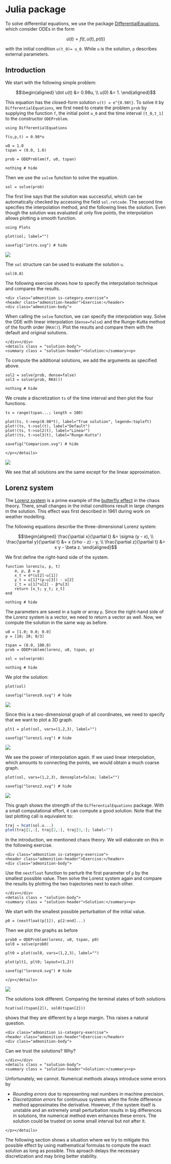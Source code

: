 # Julia package

To solve differential equations, we use the package [DifferentialEquations](https://diffeq.sciml.ai/stable/), which consider ODEs in the form

```math
\dot u(t) = f(t, u(t), p(t))
```

with the initial condition ``u(t_0)= u_0``. While ``u`` is the solution, ``p`` describes external parameters.

## Introduction

We start with the following simple problem:

```math
\begin{aligned}
\dot u(t) &= 0.98u, \\
u(0) &= 1.
\end{aligned}
```

This equation has the closed-form solution ``u(t) = e^{0.98t}``. To solve it by `DifferentialEquations`, we first need to create the problem `prob` by supplying the function ``f``, the initial point ``u_0`` and the time interval ``[t_0,t_1]`` to the constructor `ODEProblem`.

```@example intro
using DifferentialEquations

f(u,p,t) = 0.98*u

u0 = 1.0
tspan = (0.0, 1.0)

prob = ODEProblem(f, u0, tspan)

nothing # hide
```

Then we use the `solve` function to solve the equation.

```@example intro
sol = solve(prob)
```

The first line says that the solution was successful, which can be automatically checked by accessing the field `sol.retcode`. The second line specifies the interpolation method, and the following lines the solution. Even though the solution was evaluated at only five points, the interpolation allows plotting a smooth function.

```@example intro
using Plots

plot(sol; label="")

savefig("intro.svg") # hide
```

![](intro.svg)

The `sol` structure can be used to evaluate the solution ``u``.

```@example intro
sol(0.8)
```

The following exercise shows how to specify the interpolation technique and compares the results.

```@raw html
<div class="admonition is-category-exercise">
<header class="admonition-header">Exercise:</header>
<div class="admonition-body">
```

When calling the `solve` function, we can specify the interpolation way. Solve the ODE with linear interpolation (`dense=false`) and the Runge-Kutta method of the fourth order (`RK4()`). Plot the results and compare them with the default and original solutions.

```@raw html
</div></div>
<details class = "solution-body">
<summary class = "solution-header">Solution:</summary><p>
```

To compute the additional solutions, we add the arguments as specified above.

```@example intro
sol2 = solve(prob, dense=false)
sol3 = solve(prob, RK4())

nothing # hide
```

We create a discretization ```ts``` of the time interval and then plot the four functions.

```@example intro
ts = range(tspan...; length = 100)

plot(ts, t->exp(0.98*t), label="True solution", legend=:topleft)
plot!(ts, t->sol(t), label="Default")
plot!(ts, t->sol2(t), label="Linear")
plot!(ts, t->sol3(t), label="Runge-Kutta")

savefig("Comparison.svg") # hide
```
```@raw html
</p></details>
```

![](Comparison.svg)

We see that all solutions are the same except for the linear approximation.

## Lorenz system

The [Lorenz system](https://en.wikipedia.org/wiki/Lorenz_system) is a prime example of the [butterfly effect](https://en.wikipedia.org/wiki/Butterfly_effect) in the chaos theory. There, small changes in the initial conditions result in large changes in the solution. This effect was first described in 1961 during work on weather modelling.

The following equations describe the three-dimensional Lorenz system:

```math
\begin{aligned}
\frac{\partial x}{\partial t} &= \sigma (y - x), \\
\frac{\partial y}{\partial t} &= x (\rho - z) - y, \\
\frac{\partial z}{\partial t} &= x y - \beta z.
\end{aligned}
```

We first define the right-hand side of the system.

```@example intro
function lorenz(u, p, t)
    σ, ρ, β = p
    x_t = σ*(u[2]-u[1])
    y_t = u[1]*(ρ-u[3]) - u[2]
    z_t = u[1]*u[2] - β*u[3]
    return [x_t; y_t; z_t]
end

nothing # hide
```

The parameters are saved in a tuple or array `p`. Since the right-hand side of the Lorenz system is a vector, we need to return a vector as well. Now, we compute the solution in the same way as before.

```@example intro
u0 = [1.0; 0.0; 0.0]
p = [10; 28; 8/3] 

tspan = (0.0, 100.0)
prob = ODEProblem(lorenz, u0, tspan, p)

sol = solve(prob)

nothing # hide
```

We plot the solution:

```@example intro
plot(sol)

savefig("lorenz0.svg") # hide
```

![](lorenz0.svg)

Since this is a two-dimensional graph of all coordinates, we need to specify that we want to plot a 3D graph.

```@example intro
plt1 = plot(sol, vars=(1,2,3), label="")

savefig("lorenz1.svg") # hide
```

![](lorenz1.svg)

We see the power of interpolation again. If we used linear interpolation, which amounts to connecting the points, we would obtain a much coarse graph.

```@example intro
plot(sol, vars=(1,2,3), denseplot=false; label="")

savefig("lorenz2.svg") # hide
```

![](lorenz2.svg)

This graph shows the strength of the `DifferentialEquations` package. With a small computational effort, it can compute a good solution. Note that the last plotting call is equivalent to:

```julia
traj = hcat(sol.u...)
plot(traj[1,:], traj[2,:], traj[3,:]; label="")
```

In the introduction, we mentioned chaos theory. We will elaborate on this in the following exercise.

```@raw html
<div class="admonition is-category-exercise">
<header class="admonition-header">Exercise:</header>
<div class="admonition-body">
```

Use the `nextfloat` function to perturb the first parameter of `p` by the smallest possible value. Then solve the Lorenz system again and compare the results by plotting the two trajectories next to each other.

```@raw html
</div></div>
<details class = "solution-body">
<summary class = "solution-header">Solution:</summary><p>
```

We start with the smallest possible perturbation of the initial value.

```@example intro
p0 = (nextfloat(p[1]), p[2:end]...) 
```

Then we plot the graphs as before

```@example intro
prob0 = ODEProblem(lorenz, u0, tspan, p0)
sol0 = solve(prob0)

plt0 = plot(sol0, vars=(1,2,3), label="")

plot(plt1, plt0; layout=(1,2))

savefig("lorenz4.svg") # hide
```

```@raw html
</p></details>
```

![](lorenz4.svg)

The solutions look different. Comparing the terminal states of both solutions

```@example intro
hcat(sol(tspan[2]), sol0(tspan[2]))
```

shows that they are different by a large margin. This raises a natural question.

```@raw html
<div class="admonition is-category-exercise">
<header class="admonition-header">Exercise:</header>
<div class="admonition-body">
```

Can we trust the solutions? Why?

```@raw html
</div></div>
<details class = "solution-body">
<summary class = "solution-header">Solution:</summary><p>
```

Unfortunately, we cannot. Numerical methods always introduce some errors by
- *Rounding errors* due to representing real numbers in machine precision.
- *Discretization errors* for continuous systems when the finite difference method approximates the derivative.
However, if the system itself is unstable and an extremely small perturbation results in big differences in solutions, the numerical method even enhances these errors. The solution could be trusted on some small interval but not after it.

```@raw html
</p></details>
```

The following section shows a situation where we try to mitigate this possible effect by using mathematical formulas to compute the exact solution as long as possible. This aproach delays the necessary discretization and may bring better stability.
